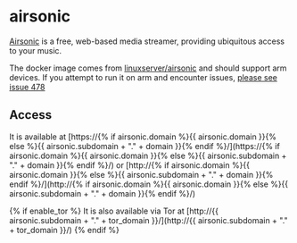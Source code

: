 # airsonic

[Airsonic](https://airsonic.github.io/) is a free, web-based media streamer, providing ubiquitous access to your music.

The docker image comes from [linuxserver/airsonic](https://hub.docker.com/search?q=linuxserver%2Fairsonic&type=image) and should support arm devices.
If you attempt to run it on arm and encounter issues,
[please see issue 478](https://github.com/denis-ev/VivumLab/-/issues/478)
## Access

It is available at [https://{% if airsonic.domain %}{{ airsonic.domain }}{% else %}{{ airsonic.subdomain + "." + domain }}{% endif %}/](https://{% if airsonic.domain %}{{ airsonic.domain }}{% else %}{{ airsonic.subdomain + "." + domain }}{% endif %}/) or [http://{% if airsonic.domain %}{{ airsonic.domain }}{% else %}{{ airsonic.subdomain + "." + domain }}{% endif %}/](http://{% if airsonic.domain %}{{ airsonic.domain }}{% else %}{{ airsonic.subdomain + "." + domain }}{% endif %}/)

{% if enable_tor %}
It is also available via Tor at [http://{{ airsonic.subdomain + "." + tor_domain }}/](http://{{ airsonic.subdomain + "." + tor_domain }}/)
{% endif %}

